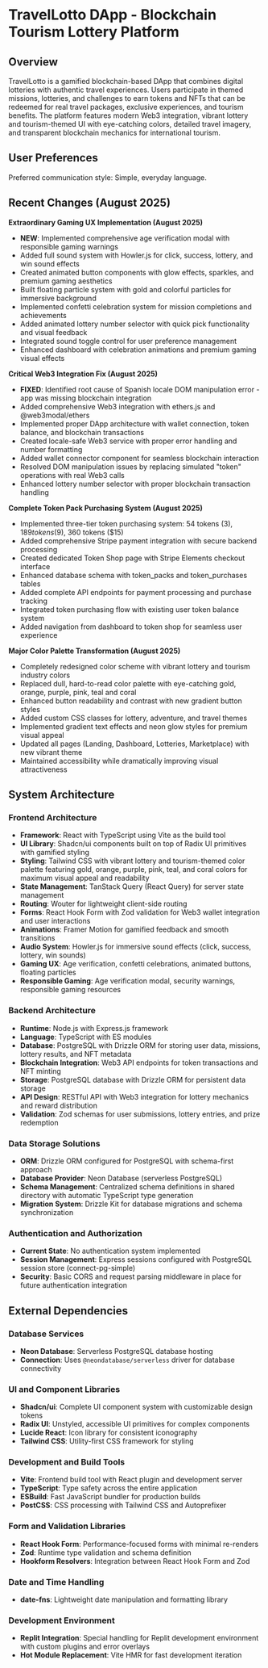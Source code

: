 # TravelLotto DApp - Blockchain Tourism Lottery Platform

## Overview

TravelLotto is a gamified blockchain-based DApp that combines digital lotteries with authentic travel experiences. Users participate in themed missions, lotteries, and challenges to earn tokens and NFTs that can be redeemed for real travel packages, exclusive experiences, and tourism benefits. The platform features modern Web3 integration, vibrant lottery and tourism-themed UI with eye-catching colors, detailed travel imagery, and transparent blockchain mechanics for international tourism.

## User Preferences

Preferred communication style: Simple, everyday language.

## Recent Changes (August 2025)

**Extraordinary Gaming UX Implementation (August 2025)**
- **NEW**: Implemented comprehensive age verification modal with responsible gaming warnings
- Added full sound system with Howler.js for click, success, lottery, and win sound effects
- Created animated button components with glow effects, sparkles, and premium gaming aesthetics
- Built floating particle system with gold and colorful particles for immersive background
- Implemented confetti celebration system for mission completions and achievements
- Added animated lottery number selector with quick pick functionality and visual feedback
- Integrated sound toggle control for user preference management
- Enhanced dashboard with celebration animations and premium gaming visual effects

**Critical Web3 Integration Fix (August 2025)**
- **FIXED**: Identified root cause of Spanish locale DOM manipulation error - app was missing blockchain integration
- Added comprehensive Web3 integration with ethers.js and @web3modal/ethers
- Implemented proper DApp architecture with wallet connection, token balance, and blockchain transactions
- Created locale-safe Web3 service with proper error handling and number formatting
- Added wallet connector component for seamless blockchain interaction
- Resolved DOM manipulation issues by replacing simulated "token" operations with real Web3 calls
- Enhanced lottery number selector with proper blockchain transaction handling

**Complete Token Pack Purchasing System (August 2025)**
- Implemented three-tier token purchasing system: 54 tokens ($3), 189 tokens ($9), 360 tokens ($15)
- Added comprehensive Stripe payment integration with secure backend processing
- Created dedicated Token Shop page with Stripe Elements checkout interface
- Enhanced database schema with token_packs and token_purchases tables
- Added complete API endpoints for payment processing and purchase tracking
- Integrated token purchasing flow with existing user token balance system
- Added navigation from dashboard to token shop for seamless user experience

**Major Color Palette Transformation (August 2025)**
- Completely redesigned color scheme with vibrant lottery and tourism industry colors
- Replaced dull, hard-to-read color palette with eye-catching gold, orange, purple, pink, teal and coral
- Enhanced button readability and contrast with new gradient button styles
- Added custom CSS classes for lottery, adventure, and travel themes
- Implemented gradient text effects and neon glow styles for premium visual appeal
- Updated all pages (Landing, Dashboard, Lotteries, Marketplace) with new vibrant theme
- Maintained accessibility while dramatically improving visual attractiveness

## System Architecture

### Frontend Architecture
- **Framework**: React with TypeScript using Vite as the build tool
- **UI Library**: Shadcn/ui components built on top of Radix UI primitives with gamified styling
- **Styling**: Tailwind CSS with vibrant lottery and tourism-themed color palette featuring gold, orange, purple, pink, teal, and coral colors for maximum visual appeal and readability
- **State Management**: TanStack Query (React Query) for server state management
- **Routing**: Wouter for lightweight client-side routing
- **Forms**: React Hook Form with Zod validation for Web3 wallet integration and user interactions
- **Animations**: Framer Motion for gamified feedback and smooth transitions
- **Audio System**: Howler.js for immersive sound effects (click, success, lottery, win sounds)
- **Gaming UX**: Age verification, confetti celebrations, animated buttons, floating particles
- **Responsible Gaming**: Age verification modal, security warnings, responsible gaming resources

### Backend Architecture
- **Runtime**: Node.js with Express.js framework
- **Language**: TypeScript with ES modules
- **Database**: PostgreSQL with Drizzle ORM for storing user data, missions, lottery results, and NFT metadata
- **Blockchain Integration**: Web3 API endpoints for token transactions and NFT minting
- **Storage**: PostgreSQL database with Drizzle ORM for persistent data storage
- **API Design**: RESTful API with Web3 integration for lottery mechanics and reward distribution
- **Validation**: Zod schemas for user submissions, lottery entries, and prize redemption

### Data Storage Solutions
- **ORM**: Drizzle ORM configured for PostgreSQL with schema-first approach
- **Database Provider**: Neon Database (serverless PostgreSQL)
- **Schema Management**: Centralized schema definitions in shared directory with automatic TypeScript type generation
- **Migration System**: Drizzle Kit for database migrations and schema synchronization

### Authentication and Authorization
- **Current State**: No authentication system implemented
- **Session Management**: Express sessions configured with PostgreSQL session store (connect-pg-simple)
- **Security**: Basic CORS and request parsing middleware in place for future authentication integration

## External Dependencies

### Database Services
- **Neon Database**: Serverless PostgreSQL database hosting
- **Connection**: Uses `@neondatabase/serverless` driver for database connectivity

### UI and Component Libraries
- **Shadcn/ui**: Complete UI component system with customizable design tokens
- **Radix UI**: Unstyled, accessible UI primitives for complex components
- **Lucide React**: Icon library for consistent iconography
- **Tailwind CSS**: Utility-first CSS framework for styling

### Development and Build Tools
- **Vite**: Frontend build tool with React plugin and development server
- **TypeScript**: Type safety across the entire application
- **ESBuild**: Fast JavaScript bundler for production builds
- **PostCSS**: CSS processing with Tailwind CSS and Autoprefixer

### Form and Validation Libraries
- **React Hook Form**: Performance-focused forms with minimal re-renders
- **Zod**: Runtime type validation and schema definition
- **Hookform Resolvers**: Integration between React Hook Form and Zod

### Date and Time Handling
- **date-fns**: Lightweight date manipulation and formatting library

### Development Environment
- **Replit Integration**: Special handling for Replit development environment with custom plugins and error overlays
- **Hot Module Replacement**: Vite HMR for fast development iteration
